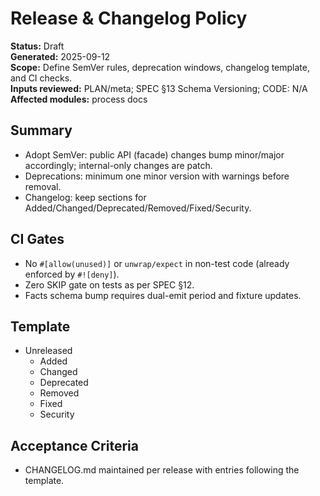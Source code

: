 # Release & Changelog Policy
**Status:** Draft  
**Generated:** 2025-09-12  
**Scope:** Define SemVer rules, deprecation windows, changelog template, and CI checks.  
**Inputs reviewed:** PLAN/meta; SPEC §13 Schema Versioning; CODE: N/A  
**Affected modules:** process docs

## Summary
- Adopt SemVer: public API (facade) changes bump minor/major accordingly; internal-only changes are patch.
- Deprecations: minimum one minor version with warnings before removal.
- Changelog: keep sections for Added/Changed/Deprecated/Removed/Fixed/Security.

## CI Gates
- No `#[allow(unused)]` or `unwrap/expect` in non-test code (already enforced by `#![deny]`).
- Zero SKIP gate on tests as per SPEC §12.
- Facts schema bump requires dual-emit period and fixture updates.

## Template
- Unreleased
  - Added
  - Changed
  - Deprecated
  - Removed
  - Fixed
  - Security

## Acceptance Criteria
- CHANGELOG.md maintained per release with entries following the template.
